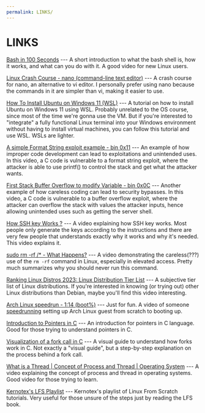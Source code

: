 ```yaml
---
permalink: LINKS/
---
```


# LINKS

[Bash in 100 Seconds](https://www.youtube.com/watch?v=I4EWvMFj37g) ---
A short introduction to what the bash shell is, how it works, and what can you do with it. A good video for new Linux users.

[Linux Crash Course - nano (command-line text editor)](https://www.youtube.com/watch?v=DLeATFgGM-A) ---
A crash course for nano, an alternative to vi editor. I personally prefer using nano because the commands in it are simpler than vi, making it easier to use.

[How To Install Ubuntu on Windows 11 (WSL)](https://www.youtube.com/watch?v=wjbbl0TTMeo) ---
A tutorial on how to install Ubuntu on Windows 11 using WSL. Probably unrelated to the OS course, since most of the time we're gonna use the VM. But if you're interested to "integrate" a fully functional Linux terminal into your Windows environment without having to install virtual machines, you can follow this tutorial and use WSL. WSLs are lighter.

[A simple Format String exploit example - bin 0x11](https://www.youtube.com/watch?v=0WvrSfcdq1I) ---
An example of how improper code development can lead to exploitations and unintended uses. In this video, a C code is vulnerable to a format string exploit, where the attacker is able to use printf() to control the stack and get what the attacker wants.

[First Stack Buffer Overflow to modify Variable - bin 0x0C](https://www.youtube.com/watch?v=T03idxny9jE) ---
Another example of how careless coding can lead to security bypasses. In this video, a C code is vulnerable to a buffer overflow exploit, where the attacker can overflow the stack with values the attacker inputs, hence allowing unintended uses such as getting the server shell.

[How SSH key Works ?](https://www.youtube.com/watch?v=y2SWzw9D4RA) ---
A video explaining how SSH key works. Most people only generate the keys according to the instructions and there are very few people that understands exactly why it works and why it's needed. This video explains it.

[sudo rm -rf /* - What Happens?](https://www.youtube.com/watch?v=sonKLFb_-d0) ---
A video demonstrating the careless(???) use of the `rm -rf` command in Linux, especially in elevated access. Pretty much summarizes why you should never run this command.

[Ranking Linux Distros 2023: Linux Distribution Tier List](https://www.youtube.com/watch?v=oLN3hddLgF4) ---
A subjective tier list of Linux distributions. If you're interested in knowing (or trying out) other Linux distributions than Debian, maybe you'll find this video interesting.

[Arch Linux speedrun - 1:14 (boot%)](https://www.youtube.com/watch?v=8utpbbdj0LQ) ---
Just for fun. A video of someone [speedrunning](https://en.wikipedia.org/wiki/Speedrunning) setting up Arch Linux guest from scratch to booting up.

[Introduction to Pointers in C](https://www.youtube.com/watch?v=f2i0CnUOniA&pp=ygUYdW5kZXJzdGFuZGluZyBjIHBvaW50ZXJz) ---
An introduction for pointers in C language. Good for those trying to understand pointers in C.

[Visualization of a fork call in C](https://youtu.be/QD9YKSg3wCc?si=PZRtjlQ2VZ7FC1x2) ---
A visual guide to understand how forks work in C. Not exactly a "visual guide", but a step-by-step explanation on the process behind a fork call.

[What is a Thread | Concept of Process and Thread | Operating System](https://www.youtube.com/watch?v=RDr7xCunN80) ---
A video explaining the concept of process and thread in operating systems. Good video for those trying to learn.

[Kernotex's LFS Playlist](https://www.youtube.com/playlist?list=PLyc5xVO2uDsA5QPbtj_eYU8J0qrvU6315) ---
Kernotex's playlist of Linux From Scratch tutorials. Very useful for those unsure of the steps just by reading the LFS book.
